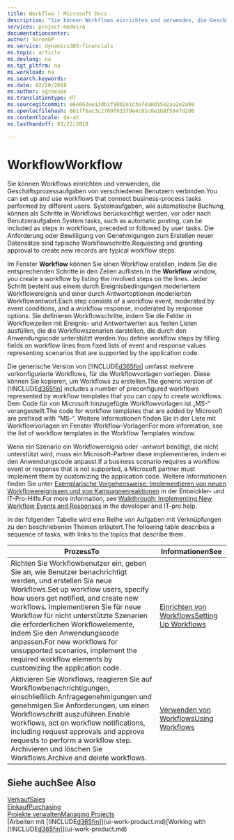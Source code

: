 ```yaml
---
title: Workflow | Microsoft Docs
description: "Sie können Workflows einrichten und verwenden, die Geschäftsprozessaufgaben von verschiedenen Benutzern verbinden. Systemaufgaben, wie automatische Buchung, können als Schritte in Workflows berücksichtigt werden, vor oder nach Benutzeraufgaben. Die Anforderung oder Bewilligung von Genehmigungen zum Erstellen neuer Datensätze sind typische Workflowschritte."
services: project-madeira
documentationcenter: 
author: SorenGP
ms.service: dynamics365-financials
ms.topic: article
ms.devlang: na
ms.tgt_pltfrm: na
ms.workload: na
ms.search.keywords: 
ms.date: 02/20/2018
ms.author: sgroespe
ms.translationtype: HT
ms.sourcegitcommit: e6e662ee13db1f9002e1c3e74a0d15e2aa2e2a98
ms.openlocfilehash: 861ff6ac3c2789f83379e4c01c0e1b8f5847d2d6
ms.contentlocale: de-at
ms.lasthandoff: 03/22/2018

---
```

# <a name="workflow"></a><span data-ttu-id="875e5-105">Workflow</span><span class="sxs-lookup"><span data-stu-id="875e5-105">Workflow</span></span>
<span data-ttu-id="875e5-106">Sie können Workflows einrichten und verwenden, die Geschäftsprozessaufgaben von verschiedenen Benutzern verbinden.</span><span class="sxs-lookup"><span data-stu-id="875e5-106">You can set up and use workflows that connect business-process tasks performed by different users.</span></span> <span data-ttu-id="875e5-107">Systemaufgaben, wie automatische Buchung, können als Schritte in Workflows berücksichtigt werden, vor oder nach Benutzeraufgaben.</span><span class="sxs-lookup"><span data-stu-id="875e5-107">System tasks, such as automatic posting, can be included as steps in workflows, preceded or followed by user tasks.</span></span> <span data-ttu-id="875e5-108">Die Anforderung oder Bewilligung von Genehmigungen zum Erstellen neuer Datensätze sind typische Workflowschritte.</span><span class="sxs-lookup"><span data-stu-id="875e5-108">Requesting and granting approval to create new records are typical workflow steps.</span></span>  

 <span data-ttu-id="875e5-109">Im Fenster **Workflow** können Sie einen Workflow erstellen, indem Sie die entsprechenden Schritte in den Zeilen auflisten.</span><span class="sxs-lookup"><span data-stu-id="875e5-109">In the **Workflow** window, you create a workflow by listing the involved steps on the lines.</span></span> <span data-ttu-id="875e5-110">Jeder Schritt besteht aus einem durch Ereignisbedingungen moderiertem Workflowereignis und einer durch Antwortoptionen moderierten Workflowantwort.</span><span class="sxs-lookup"><span data-stu-id="875e5-110">Each step consists of a workflow event, moderated by event conditions, and a workflow response, moderated by response options.</span></span> <span data-ttu-id="875e5-111">Sie definieren Workflowschritte, indem Sie die Felder in Workflowzeilen mit Ereignis- und Antwortwerten aus festen Listen ausfüllen, die die Workflowszenarien darstellen, die durch den Anwendungscode unterstützt werden.</span><span class="sxs-lookup"><span data-stu-id="875e5-111">You define workflow steps by filling fields on workflow lines from fixed lists of event and response values representing scenarios that are supported by the application code.</span></span>  

 <span data-ttu-id="875e5-112">Die generische Version von [!INCLUDE[d365fin](includes/d365fin_md.md)] umfasst mehrere vorkonfigurierte Workflows, für die Workflowvorlagen vorliegen. Diese können Sie kopieren, um Workflows zu erstellen.</span><span class="sxs-lookup"><span data-stu-id="875e5-112">The generic version of [!INCLUDE[d365fin](includes/d365fin_md.md)] includes a number of preconfigured workflows represented by workflow templates that you can copy to create workflows.</span></span> <span data-ttu-id="875e5-113">Dem Code für von Microsoft hinzugefügte Workflowvorlagen ist „MS-“ vorangestellt.</span><span class="sxs-lookup"><span data-stu-id="875e5-113">The code for workflow templates that are added by Microsoft are prefixed with “MS-“.</span></span> <span data-ttu-id="875e5-114">Weitere Informationen finden Sie in der Liste mit Workflowvorlagen im Fenster Workflow-Vorlagen</span><span class="sxs-lookup"><span data-stu-id="875e5-114">For more information, see the list of workflow templates in the Workflow Templates window.</span></span>  

 <span data-ttu-id="875e5-115">Wenn ein Szenario ein Workflowereignis oder -antwort benötigt, die nicht unterstützt wird, muss ein Microsoft-Partner diese implementieren, indem er den Anwendungscode anpasst.</span><span class="sxs-lookup"><span data-stu-id="875e5-115">If a business scenario requires a workflow event or response that is not supported, a Microsoft partner must implement them by customizing the application code.</span></span> <span data-ttu-id="875e5-116">Weitere Informationen finden Sie unter [Exemplarische Vorgehensweise: Implementieren von neuen Workflowereignissen und von Kampagnenreaktionen](/dynamics-nav/Walkthrough--Implementing-New-Workflow-Events-and-Responses) in der Entwickler- und IT-Pro-Hilfe.</span><span class="sxs-lookup"><span data-stu-id="875e5-116">For more information, see [Walkthrough: Implementing New Workflow Events and Responses](/dynamics-nav/Walkthrough--Implementing-New-Workflow-Events-and-Responses) in the developer and IT-pro help.</span></span>  

 <span data-ttu-id="875e5-117">In der folgenden Tabelle wird eine Reihe von Aufgaben mit Verknüpfungen zu den beschriebenen Themen erläutert.</span><span class="sxs-lookup"><span data-stu-id="875e5-117">The following table describes a sequence of tasks, with links to the topics that describe them.</span></span>  

|<span data-ttu-id="875e5-118">**Prozess**</span><span class="sxs-lookup"><span data-stu-id="875e5-118">**To**</span></span>|<span data-ttu-id="875e5-119">**Informationen**</span><span class="sxs-lookup"><span data-stu-id="875e5-119">**See**</span></span>|  
|------------|-------------|  
|<span data-ttu-id="875e5-120">Richten Sie Workflowbenutzer ein, geben Sie an, wie Benutzer benachrichtigt werden, und erstellen Sie neue Workflows.</span><span class="sxs-lookup"><span data-stu-id="875e5-120">Set up workflow users, specify how users get notified, and create new workflows.</span></span> <span data-ttu-id="875e5-121">Implementieren Sie für neue Workflow für nicht unterstützte Szenarien die erforderlichen Workflowelemente, indem Sie den Anwendungscode anpassen.</span><span class="sxs-lookup"><span data-stu-id="875e5-121">For new workflows for unsupported scenarios, implement the required workflow elements by customizing the application code.</span></span>|[<span data-ttu-id="875e5-122">Einrichten von Workflows</span><span class="sxs-lookup"><span data-stu-id="875e5-122">Setting Up Workflows</span></span>](across-set-up-workflows.md)|  
|<span data-ttu-id="875e5-123">Aktivieren Sie Workflows, reagieren Sie auf Workflowbenachrichtigungen, einschließlich Anfragegenehmigungen und genehmigen Sie Anforderungen, um einen Workflowschritt auszuführen.</span><span class="sxs-lookup"><span data-stu-id="875e5-123">Enable workflows, act on workflow notifications, including request approvals and approve requests to perform a workflow step.</span></span> <span data-ttu-id="875e5-124">Archivieren und löschen Sie Workflows.</span><span class="sxs-lookup"><span data-stu-id="875e5-124">Archive and delete workflows.</span></span>|[<span data-ttu-id="875e5-125">Verwenden von Workflows</span><span class="sxs-lookup"><span data-stu-id="875e5-125">Using Workflows</span></span>](across-use-workflows.md)|  

## <a name="see-also"></a><span data-ttu-id="875e5-126">Siehe auch</span><span class="sxs-lookup"><span data-stu-id="875e5-126">See Also</span></span>  
[<span data-ttu-id="875e5-127">Verkauf</span><span class="sxs-lookup"><span data-stu-id="875e5-127">Sales</span></span>](sales-manage-sales.md)  
[<span data-ttu-id="875e5-128">Einkauf</span><span class="sxs-lookup"><span data-stu-id="875e5-128">Purchasing</span></span>](purchasing-manage-purchasing.md)  
[<span data-ttu-id="875e5-129">Projekte verwalten</span><span class="sxs-lookup"><span data-stu-id="875e5-129">Managing Projects</span></span>](projects-manage-projects.md)  
<span data-ttu-id="875e5-130">[Arbeiten mit [!INCLUDE[d365fin](includes/d365fin_md.md)]](ui-work-product.md)</span><span class="sxs-lookup"><span data-stu-id="875e5-130">[Working with [!INCLUDE[d365fin](includes/d365fin_md.md)]](ui-work-product.md)</span></span>


